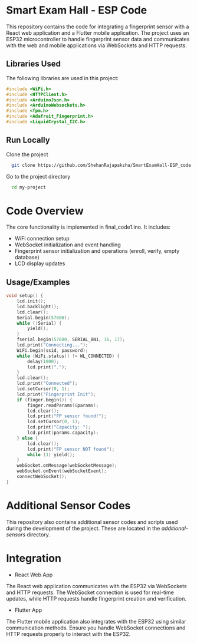 
# Smart Exam Hall - ESP Code

This repository contains the code for integrating a fingerprint sensor with a React web application and a Flutter mobile application. The project uses an ESP32 microcontroller to handle fingerprint sensor data and communicates with the web and mobile applications via WebSockets and HTTP requests.




## Libraries Used

The following libraries are used in this project:

```cpp
#include <WiFi.h>
#include <HTTPClient.h>
#include <ArduinoJson.h>
#include <ArduinoWebsockets.h>
#include <fpm.h>
#include <Adafruit_Fingerprint.h>
#include <LiquidCrystal_I2C.h>
```


## Run Locally

Clone the project

```bash
  git clone https://github.com/ShehanRajapaksha/SmartExamHall-ESP_code.git
```

Go to the project directory

```bash
  cd my-project
```



# Code Overview



The core functionality is implemented in final_code1.ino. It includes:

- WiFi connection setup
- WebSocket initialization and event handling
- Fingerprint sensor initialization and operations (enroll, verify, empty database)
- LCD display updates
    


## Usage/Examples



```cpp
void setup() {
    lcd.init();
    lcd.backlight();
    lcd.clear();
    Serial.begin(57600);
    while (!Serial) {
        yield();
    }
    fserial.begin(57600, SERIAL_8N1, 16, 17);
    lcd.print("Connecting...");
    WiFi.begin(ssid, password);
    while (WiFi.status() != WL_CONNECTED) {
        delay(1000);
        lcd.print(".");
    }
    lcd.clear();
    lcd.print("Connected");
    lcd.setCursor(0, 1);
    lcd.print("Fingerprint Init");
    if (finger.begin()) {
        finger.readParams(&params);
        lcd.clear();
        lcd.print("FP sensor found!");
        lcd.setCursor(0, 1);
        lcd.print("Capacity: ");
        lcd.print(params.capacity);
    } else {
        lcd.clear();
        lcd.print("FP sensor NOT found");
        while (1) yield();
    }
    webSocket.onMessage(webSocketMessage);
    webSocket.onEvent(webSocketEvent);
    connectWebSocket();
}
```


# Additional Sensor Codes

This repository also contains additional sensor codes and scripts used during the development of the project. These are located in the *additional-sensors* directory.


# Integration

- React Web App

The React web application communicates with the ESP32 via WebSockets and HTTP requests. The WebSocket connection is used for real-time updates, while HTTP requests handle fingerprint creation and verification.

- Flutter App
  
The Flutter mobile application also integrates with the ESP32 using similar communication methods. Ensure you handle WebSocket connections and HTTP requests properly to interact with the ESP32.
